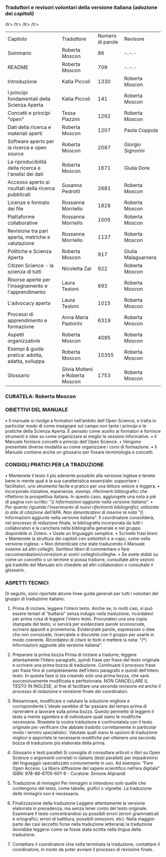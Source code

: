 ### Traduttori e revisori volontari della versione italiana (adozione dei capitoli)

<table>
    <td>Capitolo</td>
    <td>Traduttore</td>
    <td>Numero di parole</td>
    <td>Revisore</td>
  </tr>
  <tr>
    <td>Sommario</td>
    <td>Roberta Moscon</td>
    <td>86</td>
    <td>-.-.-</td>
  </tr>
  <tr>
  <td>README</td>
    <td>Roberta Moscon</td>
    <td>709</td>
    <td>-.-.-</td>
    </tr>
  <tr>
    <td>Introduzione</td>
    <td>Katia Piccoli</td>
    <td>1330</td>
    <td>Roberta Moscon</td>
    </tr>
  <tr>
    <td>I principi fondamentali della Scienza Aperta</td>
    <td>Katia Piccoli</td>
    <td>141</td>
    <td>Roberta Moscon</td>
     </tr>
  <tr>
    <td>Concetti e principi "open"</td>
    <td>Tessa Piazzini</td>
    <td>1292</td>
    <td>Roberta Moscon</td>
     </tr>
  <tr>
    <td>Dati della ricerca e materiali aperti</td>
    <td>Roberta Moscon</td>
    <td>1207</td>
    <td>Paola Coppola</td>
     </tr>
  <tr>
    <td>Software aperto per la ricerca e open source</td>
    <td>Roberta Moscon</td>
    <td>2087</td>
    <td>Giorgio Signorini</td>
      </tr>
  <tr>
    <td>La riproducibilità della ricerca e l'analisi dei dati</td>
    <td>Roberta Moscon</td>
    <td>1671</td>
    <td>Giulia Dore</td>
        </tr>
  <tr>
    <td>Accesso aperto ai risultati della ricerca pubblicati</td>
    <td>Susanna Pedrotti</td>
    <td>2681</td>
    <td>Roberta Moscon</td>
        </tr>
  <tr>
    <td>Licenze e formato dei file</td>
    <td>Rossanna Morriello</td>
    <td>1828</td>
    <td>Roberta Moscon</td>
     </tr>
  <tr>
    <td>Piattaforme collaborative</td>
    <td>Rossanna Morriello</td>
    <td>1005</td>
    <td>Roberta Moscon</td>
    </tr>
  <tr>
    <td>Revisione tra pari aperta, metriche e valutazione</td>
    <td>Rossanna Morriello</td>
    <td>1137</td>
    <td>Roberta Moscon</td>
    </tr>
  <tr>
    <td>Politiche e Scienza Aperta</td>
    <td>Roberta Moscon</td>
    <td>917</td>
    <td>Giulia Malaguarnera</td>
    </tr>
  <tr>
    <td>Citizen Science - la scienza di tutti</td>
    <td>Nicoletta Zar</td>
    <td>922</td>
    <td>Roberta Moscon</td>
     </tr>
  <tr>
    <td>Risorse aperte per l'insegnamento e l'apprendimento</td>
    <td>Laura Testoni</td>
    <td>693</td>
    <td>Roberta Moscon</td>
    </tr>
  <tr>
    <td>L'advocacy aperta</td>
    <td>Laura Testoni</td>
    <td>1015</td>
    <td>Roberta Moscon</td>
    /tr>
  <tr>
    <td>Processi di apprendimento e formazione</td>
    <td>Anna Maria Pastorini</td>
    <td>6319</td>
    <td>Roberta Moscon</td>
     /tr>
  <tr>
    <td>Aspetti organizzativie</td>
    <td>Roberta Moscon</td>
    <td>4095</td>
    <td>Roberta Moscon</td>
     /tr>
  <tr>
    <td>Esempi & guida pratica: adotta, adatta, sviluppa</td>
    <td>Roberta Moscon</td>
    <td>10355</td>
    <td>Roberta Moscon</td>
     /tr>
  <tr>
    <td>Glossario</td>
    <td>Silvia Molteni e Roberta Moscon</td>
    <td>1753</td>
    <td>Roberta Moscon</td>
      </tr>
</table>

### CURATELA: Roberta Moscon

### OBIETTIVI DEL MANUALE 
•	Il manuale si rivolge a formatori nell’ambito dell´Open Science, e tratta in particolar modo di come insegnare sul campo non tanto      i principi e le pratiche della Scienza Aperta. È pensato come ausilio ai formatori e fornisce strumenti e idee su come organizzare      al meglio le sessioni informative.
•	Il Manuale fornisce concetti e principi dell´Open Science.
•	Vengono presentate diverse modalità su come organizzare i corsi di formazione.
•	Il Manuale contiene anche un glossario per fissare terminologia e concetti.

### CONSIGLI PRATICI PER LA TRADUZIONE
 
•	Mantenete il testo il più aderente possibile alla versione inglese e tenete bene in mente qual è la sua caratteristica essenziale: supportare i facilitatori, uno strumento facile e pratico per una lettura veloce e leggera.
•	Incorporate iniziative, esperienze, esempi, riferimenti bibliografici che riflettono la prospettiva italiana. In questo caso, aggiungete una nota a piè di pagina con scritto: "(*) Informazioni aggiunte nella versione italiana".
•	Per quanto riguarda l'inserimento di nuovi riferimenti bibliografici, utilizzate lo stile di citazione dell'APA. Non dimenticatevi di inserire la nota "(*) Informazioni aggiunte nella versione italiana". Il coordinatore consoliderà, nel processo di redazione finale, la bibliografia incorporata da tutti i collaboratori e la caricherà nella bibliografia generale e nel gruppo disponibile in Zotero.
•	Usate un linguaggio semplice.
•	Scrivete frasi brevi.
•	Mantenete la struttura dei capitoli con sottotitoli e a-capo, come nella versione inglese.
•	Non dimenticate che state traducendo il Manuale insieme ad altri colleghi. Sentitevi liberi di commentare o fare raccomandazioni/correzioni ai vostri colleghi/colleghe.
•	Se avete dubbi su come un concetto o un termine si possa tradurre, consultate altre sezioni giá tradotte del Manuale e/o chiedete ad altri collaboratori o consultate il glossario.
 
### ASPETTI TECNICI
 
Di seguito, sono riportate alcune linee guida generali per tutti i volontari del gruppo di traduzione italiano: 
 
1. Prima di iniziare, leggere l'intero testo.
Anche se, in molti casi, si può essere tentati di ”buttarsi” senza indugio nella traduzione, ricordatevi per prima cosa di leggere l'intero testo.
Procuratevi una una copia stampata del testo, vi servirà per evidenziare parole sconosciute, scrivere appunti e promemoria. 
Evidenziate parole, espressioni o idee che non conoscete, ricercatele e discutete con il gruppo per usarle in modo coerente. Ricordatevi di citare le fonti e mettere la nota: "(*) Informazioni aggiunte alla versione italiana".
 
2. Preparare la prima bozza
Prima di iniziare a tradurre, leggere attentamente l’intero paragrafo, quindi frase per frase del testo originale e scrivere una prima bozza di traduzione. Continuare il processo frase per frase fino al completamento dell’intero paragrafo e quindi dell’intero testo. In questa fase si sta creando solo una prima bozza, che sarà successivamente modificata e perfezionata. NON CANCELLARE IL TESTO IN INGLESE, al fine di facilitare una seconda revisione ed anche il processo di redazione e revisione finale dei coordinatori. 

3. Riesaminare, modificare e valutare la soluzione migliore e corrispondente
L’ideale sarebbe di far passare del tempo prima di riprendere a lavorare sulla prima bozza. Questo permette di leggere il testo a mente sgombra e di individuare quali siano le modifiche necessarie.
Rivedete la vostra traduzione e confrontatela con il testo originale per verificare che abbiate tradotto correttamente in particolar modo i termini specialistici.
Valutate quali siano le opzioni di traduzione migliori e apportate le necessarie modifiche per ottenere una seconda bozza di traduzione più elaborata della prima.

4. Glossario e testi paralleli 
Si consiglia di consultare articoli o libri su Open Science o argomenti correlati in italiano (testi paralleli) per impadronirsi del linguaggio specializzato comunemente in uso. Ad esempio: 
“Fare Open Access. La libera diffusione del sapere scientifico nell’era digitale” ISBN: 978-88-6705-601-9 - Curatore: Simone Aliprandi
 
6. Traduzione di immagini
 Per immagini si intendono solo quelle che contengono del testo, come tabelle, grafici o vignette. La traduzione delle immagini non è necessaria. 

7. Finalizzazione della traduzione 
Leggere attentamente la versione elaborata in precedenza, ma senza tener conto del testo originale. Esaminare il testo concentrandosi su possibili errori (errori grammaticali e ortografici, errori di battitura, possibili omissioni, etc). Nella maggior parte dei casi (eccetto forse nella traduzione letteraria) la traduzione dovrebbe leggersi come se fosse stata scritta nella lingua della traduzione.

8. Contattare il coordinatore
Una volta terminata la traduzione, contattare il coordinatore, in modo da poter avviare il processo di revisione finale.
